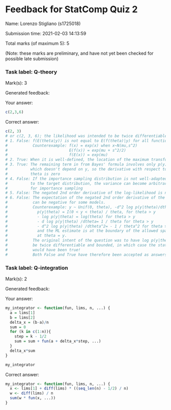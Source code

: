 Feedback for StatComp Quiz 2
================

Name: Lorenzo Stigliano (s1725018)

Submission time: 2021-02-03 14:13:59

Total marks (of maximum 5): 5

(Note: these marks are preliminary, and have not yet been checked for
possible late submission)

### Task label: Q-theory

Mark(s): 3

Generated feedback:

Your answer:

``` r
c(2,3,6)
```

Correct answer:

``` r
c(2, 3)
# or c(2, 3, 6); the likelihood was intended to be twice differentiable
# 1. False: f(E(theta|y)) is not equal to E(f(theta)|y) for all functions f()
#           Counterexample: f(x) = exp(x) when x~N(mu,s^2)
#                           E(f(x)) = exp(mu + s^2/2)
#                           f(E(x)) = exp(mu)
# 2. True: When it is well-defined, the location of the maximum transforms in a simpe way
# 3. True: The remaining term in from Bayes' formula involves only p(y),
#          which doesn't depend on y, so the derivative with respect to
#          theta is zero
# 4. False: If the importance sampling distribution is not well-adapted
#          to the target distribution, the variance can become arbitrarily large
#          for importance sampling
# 5. False: The negated 2nd order derivative of the log-likelihood is not always non-negative.
# 6. False: The expectation of the negated 2nd order derivative of the log-likelihood
#           can be negative for some models.
#           Counterexample: y ~ Unif(0, theta), -d^2 log p(y|theta)/dtheta^2
#             p(y|theta) = I(0 < y < theta) / theta, for theta > y
#             - log p(y|theta) = log(theta) for theta > y
#             - d log p(y|theta) /dtheta= 1 / theta for theta > y
#             - d^2 log p(y|theta) /dtheta^2= - 1 / theta^2 for theta > y
#             and the ML estimate is at the boundary of the allowed space,
#             at theta = y.
#           The original intent of the question was to have log p(y|theta)
#           be twice differentiable and bounded, in which case the statement
#           would have been true!
#           Both False and True have therefore been accepted as answers.
```

### Task label: Q-integration

Mark(s): 2

Generated feedback:

Your answer:

``` r
my_integrator <- function(fun, lims, n, ...) {
  a = lims[1]
  b = lims[2]
  delta_x = (b-a)/n
  sum = 0
  for (k in c(1:n)){
    step = k - 1/2 
    sum = sum + fun(a + delta_x*step, ...)
  }
  delta_x*sum
}

my_integrator
```

Correct answer:

``` r
my_integrator <- function(fun, lims, n, ...) {
  x <- lims[1] + diff(lims) * ((seq_len(n) - 1/2) / n)
  w <- diff(lims) / n
  sum(w * fun(x, ...))
}
```
